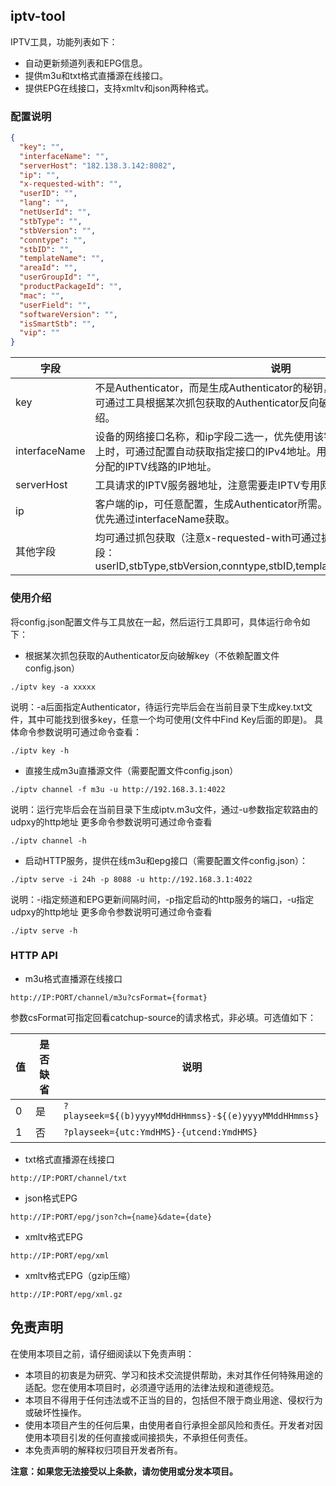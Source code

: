 ## iptv-tool

IPTV工具，功能列表如下：

* 自动更新频道列表和EPG信息。
* 提供m3u和txt格式直播源在线接口。
* 提供EPG在线接口，支持xmltv和json两种格式。

### 配置说明

```json
{
  "key": "",
  "interfaceName": "",
  "serverHost": "182.138.3.142:8082",
  "ip": "",
  "x-requested-with": "",
  "userID": "",
  "lang": "",
  "netUserId": "",
  "stbType": "",
  "stbVersion": "",
  "conntype": "",
  "stbID": "",
  "templateName": "",
  "areaId": "",
  "userGroupId": "",
  "productPackageId": "",
  "mac": "",
  "userField": "",
  "softwareVersion": "",
  "isSmartStb": "",
  "vip": ""
}
```

| 字段            | 说明                                                                                                                         |
|---------------|----------------------------------------------------------------------------------------------------------------------------|
| key           | 不是Authenticator，而是生成Authenticator的秘钥，每个IPTV机顶盒可能都不同，可通过工具根据某次抓包获取的Authenticator反向破解key，具体见下面的使用介绍。                         |
| interfaceName | 设备的网络接口名称，和ip字段二选一，优先使用该字段的值。当工具运行在软路由上时，可通过配置自动获取指定接口的IPv4地址。用于获取软路由上某接口被自动分配的IPTV线路的IP地址。                                |
| serverHost    | 工具请求的IPTV服务器地址，注意需要走IPTV专用网络才能访问通。                                                                                         |
| ip            | 客户端的ip，可任意配置，生成Authenticator所需。当interfaceName已配置时，优先通过interfaceName获取。                                                     |
| 其他字段          | 均可通过抓包获取（注意x-requested-with可通过抓包HTTP请求头拿到）。 必填字段：userID,stbType,stbVersion,conntype,stbID,templateName,mac,softwareVersion |

### 使用介绍

将config.json配置文件与工具放在一起，然后运行工具即可，具体运行命令如下：

* 根据某次抓包获取的Authenticator反向破解key（不依赖配置文件config.json）

```
./iptv key -a xxxxx
```

说明：-a后面指定Authenticator，待运行完毕后会在当前目录下生成key.txt文件，其中可能找到很多key，任意一个均可使用(文件中Find Key后面的即是)。
具体命令参数说明可通过命令查看：

```
./iptv key -h
```

* 直接生成m3u直播源文件（需要配置文件config.json）

```
./iptv channel -f m3u -u http://192.168.3.1:4022
```

说明：运行完毕后会在当前目录下生成iptv.m3u文件，通过-u参数指定软路由的udpxy的http地址
更多命令参数说明可通过命令查看

```
./iptv channel -h
```

* 启动HTTP服务，提供在线m3u和epg接口（需要配置文件config.json）：

```
./iptv serve -i 24h -p 8088 -u http://192.168.3.1:4022
```

说明：-i指定频道和EPG更新间隔时间，-p指定启动的http服务的端口，-u指定udpxy的http地址
更多命令参数说明可通过命令查看

```
./iptv serve -h
```

### HTTP API

* m3u格式直播源在线接口

```
http://IP:PORT/channel/m3u?csFormat={format}
```

参数csFormat可指定回看catchup-source的请求格式，非必填。可选值如下：

| 值 | 是否缺省 | 说明                                                    |
|---|------|-------------------------------------------------------|
| 0 | 是    | `?playseek=${(b)yyyyMMddHHmmss}-${(e)yyyyMMddHHmmss}` |
| 1 | 否    | `?playseek={utc:YmdHMS}-{utcend:YmdHMS}`              |

* txt格式直播源在线接口

```
http://IP:PORT/channel/txt
```  

* json格式EPG

```
http://IP:PORT/epg/json?ch={name}&date={date}
```  

* xmltv格式EPG

```
http://IP:PORT/epg/xml
```  

* xmltv格式EPG（gzip压缩）

```
http://IP:PORT/epg/xml.gz
```  

## 免责声明

在使用本项目之前，请仔细阅读以下免责声明：

* 本项目的初衷是为研究、学习和技术交流提供帮助，未对其作任何特殊用途的适配。您在使用本项目时，必须遵守适用的法律法规和道德规范。
* 本项目不得用于任何违法或不正当的目的，包括但不限于商业用途、侵权行为或破坏性操作。
* 使用本项目产生的任何后果，由使用者自行承担全部风险和责任。开发者对因使用本项目引发的任何直接或间接损失，不承担任何责任。
* 本免责声明的解释权归项目开发者所有。

**注意：如果您无法接受以上条款，请勿使用或分发本项目。**